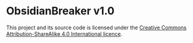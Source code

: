 # ObsidianBreaker v1.0

This project and its source code is licensed under the [Creative Commons Attribution-ShareAlike 4.0 International licence](https://creativecommons.org/licenses/by-sa/4.0/).
